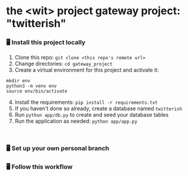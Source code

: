 # the \<wit\> project gateway project: "twitterish"


### 🖥 Install this project locally
1. Clone this repo: `git clone <this repo's remote url>`
2. Change directories: `cd gateway_project`
3. Create a virtual environment for this project and activate it:
```
mkdir env
python3 -m venv env
source env/bin/activate
```
4. Install the requirements: `pip install -r requirements.txt`
5. If you haven't done so already, create a database named `twitterish`
6. Run `python app/db.py` to create and seed your database tables
7. Run the application as needed: `python app/app.py`
<br>

### 🖥 Set up your own personal branch


### 🖥 Follow this workflow